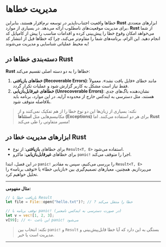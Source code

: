 # مدیریت خطاها

خطاها واقعیت اجتناب‌ناپذیر در توسعه نرم‌افزار هستند، بنابراین **Rust** ابزارهای متعددی برای مدیریت موقعیت‌های نامطلوب ارائه می‌دهد. در بسیاری از موارد، **Rust** از شما می‌خواهد امکان وقوع خطا را پیش‌بینی کرده و اقدامات مناسب را پیش از کامپایل کد انجام دهید. این الزام، برنامه‌های شما را مقاوم‌تر می‌کند، چرا که خطاها قبل از انتشار کد به محیط عملیاتی شناسایی و مدیریت می‌شوند!

## دسته‌بندی خطاها در Rust
**Rust** خطاها را به دو دسته اصلی تقسیم می‌کند:
1. **خطاهای بازیافتی (Recoverable Errors)**: مانند خطای «فایل یافت نشد». معمولاً فقط نیاز است مشکل به کاربر گزارش شود و عملیات تکرار گردد.
2. **خطاهای غیرقابل‌بازیابی (Unrecoverable Errors)**: نشان‌دهنده باگ‌های جدی هستند، مثل دسترسی به ایندکس خارج از محدوده آرایه. در این موارد، برنامه باید بلافاصله متوقف شود.

> نکته: بسیاری از زبان‌ها این دو نوع خطا را از هم تفکیک نمی‌کنند و از مکانیسم‌هایی مثل **استثناها (Exceptions)** برای هر دو استفاده می‌کنند. اما **Rust** مسیر متفاوتی را طی می‌کند!

## ابزارهای مدیریت خطا در Rust
- برای خطاهای **بازیافتی**: از نوع `Result<T, E>` استفاده می‌شود.
- برای خطاهای **غیرقابل‌بازیابی**: ماکرو `panic!` اجرا را متوقف می‌کند.

در این فصل، ابتدا `panic!` را بررسی می‌کنیم، سپس به مقادیر `Result<T, E>` می‌پردازیم. همچنین، معیارهای تصمیم‌گیری بین «بازیابی خطا» یا «توقف برنامه» را تحلیل خواهیم کرد.

---  
**مثال مفهومی:**
```rust
// بازیافت خطا با Result
let file = File::open("hello.txt")?; // ? خطا را منتقل می‌کند

// توقف برنامه با panic! (در صورت دسترسی به ایندکس نامعتبر)
let v = vec![1, 2, 3];
v[99]; // <- این باعث panic! می‌شود
```  

> نکته: انتخاب بین `panic!` و `Result` بستگی به این دارد که آیا خطا قابل‌پیش‌بینی و مدیریت است یا خیر.

---  